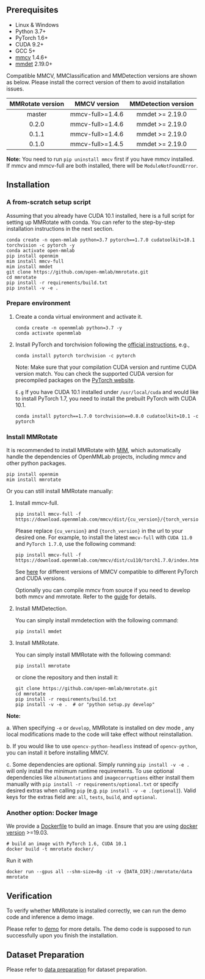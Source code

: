 ## Prerequisites

- Linux & Windows
- Python 3.7+
- PyTorch 1.6+
- CUDA 9.2+
- GCC 5+
- [mmcv](https://mmcv.readthedocs.io/en/latest/get_started/installation.html) 1.4.6+
- [mmdet](https://mmdetection.readthedocs.io/en/latest/get_started.html#installation) 2.19.0+


Compatible MMCV, MMClassification and MMDetection versions are shown as below. Please install the correct version of them to avoid installation issues.

| MMRotate version   |    MMCV version   |      MMDetection version     |
|:-------------------:|:-----------------:|:---------------------------------:|
| master              | mmcv-full>=1.4.6 |      mmdet >= 2.19.0              |
| 0.2.0               | mmcv-full>=1.4.6 |      mmdet >= 2.19.0              |
| 0.1.1               | mmcv-full>=1.4.6 |      mmdet >= 2.19.0              |
| 0.1.0               | mmcv-full>=1.4.5 |      mmdet >= 2.19.0              |

**Note:** You need to run `pip uninstall mmcv` first if you have mmcv installed.
If mmcv and mmcv-full are both installed, there will be `ModuleNotFoundError`.

## Installation

### A from-scratch setup script

Assuming that you already have CUDA 10.1 installed, here is a full script for setting up MMRotate with conda.
You can refer to the step-by-step installation instructions in the next section.

```shell
conda create -n open-mmlab python=3.7 pytorch==1.7.0 cudatoolkit=10.1 torchvision -c pytorch -y
conda activate open-mmlab
pip install openmim
mim install mmcv-full
mim install mmdet
git clone https://github.com/open-mmlab/mmrotate.git
cd mmrotate
pip install -r requirements/build.txt
pip install -v -e .
```

### Prepare environment

1. Create a conda virtual environment and activate it.

    ```shell
    conda create -n openmmlab python=3.7 -y
    conda activate openmmlab
    ```

2. Install PyTorch and torchvision following the [official instructions](https://pytorch.org/), e.g.,

    ```shell
    conda install pytorch torchvision -c pytorch
    ```

    Note: Make sure that your compilation CUDA version and runtime CUDA version match.
    You can check the supported CUDA version for precompiled packages on the [PyTorch website](https://pytorch.org/).

    `E.g` If you have CUDA 10.1 installed under `/usr/local/cuda` and would like to install
    PyTorch 1.7, you need to install the prebuilt PyTorch with CUDA 10.1.

    ```shell
    conda install pytorch==1.7.0 torchvision==0.8.0 cudatoolkit=10.1 -c pytorch
    ```


### Install MMRotate

It is recommended to install MMRotate with [MIM](https://github.com/open-mmlab/mim),
which automatically handle the dependencies of OpenMMLab projects, including mmcv and other python packages.

```shell
pip install openmim
mim install mmrotate
```

Or you can still install MMRotate manually:

1. Install mmcv-full.

    ```shell
    pip install mmcv-full -f https://download.openmmlab.com/mmcv/dist/{cu_version}/{torch_version}/index.html
    ```

    Please replace `{cu_version}` and `{torch_version}` in the url to your desired one. For example, to install the latest `mmcv-full` with `CUDA 11.0` and `PyTorch 1.7.0`, use the following command:

    ```shell
    pip install mmcv-full -f https://download.openmmlab.com/mmcv/dist/cu110/torch1.7.0/index.html
    ```

    See [here](https://github.com/open-mmlab/mmcv#installation) for different versions of MMCV compatible to different PyTorch and CUDA versions.

    Optionally you can compile mmcv from source if you need to develop both mmcv and mmrotate. Refer to the [guide](https://github.com/open-mmlab/mmcv#installation) for details.

2. Install MMDetection.

    You can simply install mmdetection with the following command:

    ```shell
    pip install mmdet
    ```

3. Install MMRotate.

    You can simply install MMRotate with the following command:

    ```shell
    pip install mmrotate
    ```

    or clone the repository and then install it:

    ```shell
    git clone https://github.com/open-mmlab/mmrotate.git
    cd mmrotate
    pip install -r requirements/build.txt
    pip install -v -e .  # or "python setup.py develop"

**Note:**

a. When specifying `-e` or `develop`, MMRotate is installed on dev mode
, any local modifications made to the code will take effect without reinstallation.

b. If you would like to use `opencv-python-headless` instead of `opencv-python`,
you can install it before installing MMCV.

c. Some dependencies are optional. Simply running `pip install -v -e .` will
 only install the minimum runtime requirements. To use optional dependencies like `albumentations` and `imagecorruptions` either install them manually with `pip install -r requirements/optional.txt` or specify desired extras when calling `pip` (e.g. `pip install -v -e .[optional]`). Valid keys for the extras field are: `all`, `tests`, `build`, and `optional`.


### Another option: Docker Image

We provide a [Dockerfile](https://github.com/open-mmlab/mmrotate/tree/main/docker/Dockerfile) to build an image. Ensure that you are using [docker version](https://docs.docker.com/engine/install/) >=19.03.

```shell
# build an image with PyTorch 1.6, CUDA 10.1
docker build -t mmrotate docker/
```

Run it with

```shell
docker run --gpus all --shm-size=8g -it -v {DATA_DIR}:/mmrotate/data mmrotate
```

## Verification

To verify whether MMRotate is installed correctly, we can run the demo code and inference a demo image.

Please refer to [demo](https://github.com/open-mmlab/mmrotate/tree/main/demo)
 for more details. The demo code is supposed to run successfully upon you finish the installation.

## Dataset Preparation
Please refer to [data preparation](https://github.com/open-mmlab/mmrotate/tree/main/tools/data) for dataset preparation.

